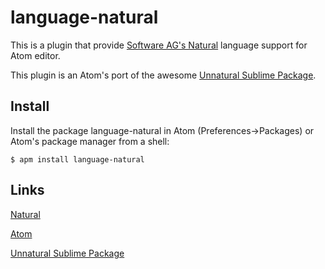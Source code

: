 # language-natural

This is a plugin that provide [Software AG's Natural](http://www.softwareag.com/corporate/products/adabas_natural/natural/overview/) language support for Atom editor.

This plugin is an Atom's port of the awesome [Unnatural Sublime Package](https://github.com/andref/Unnatural-Sublime-Package).


## Install

Install the package language-natural in Atom (Preferences->Packages) or Atom's package manager from a shell:

`$ apm install language-natural`


## Links

[Natural](http://www.softwareag.com/corporate/products/adabas_natural/natural/overview/)

[Atom](https://atom.io)

[Unnatural Sublime Package](https://github.com/andref/Unnatural-Sublime-Package)
